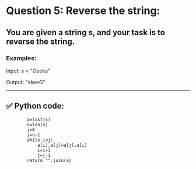 # Question 5: Reverse the string:

## You are given a string s, and your task is to reverse the string.

### Examples:

Input: s = "Geeks"

Output: "skeeG"

---
## ✅ Python code:

```
        a=list(s)
        n=len(s)
        i=0
        j=n-1
        while i<j:
            a[i],a[j]=a[j],a[i]
            i=i+1
            j=j-1
        return "".join(a)
```
